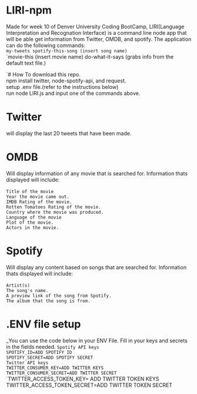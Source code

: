 # LIRI-npm
Made for week 10 of Denver University Coding BootCamp, LIRI(Language Interpretation and Recognation Interface) is a command line node app that will be able get information from Twitter, OMDB, and spotify. The application can do the following commands:
<br>
  `my-tweets
  spotify-this-song (insert song name)
`<br>
  `movie-this (insert movie name)
  do-what-it-says (grabs info from the default text file.)

`# How To
download this repo.<br>
npm install twitter, node-spotify-api, and request.<br>
setup .env file.(refer to the instructions below)<br>
run node LIRI.js and input one of the commands above.<br>

# Twitter
will display the last 20 tweets that have been made.

# OMDB
Will display information of any movie that is searched for. Information thats displayed will include:<br><br>
  `Title of the movie
`<br>
  `Year the movie came out.
`<br>
  `IMDB Rating of the movie.
`<br>
  `Rotten Tomatoes Rating of the movie.
`<br>
  `Country where the movie was produced.
`<br>
  `Language of the movie
`<br>
  `Plot of the movie. 
`<br>
  `Actors in the movie.
`<br>

# Spotify 
Will display any content based on songs that are searched for. Information thats displayed will include:<br><br>
  `Artist(s)
`<br>
  `The song's name.
`<br>
  `A preview link of the song from Spotify.
`<br>
  `The album that the song is from.
`<br>
 
# .ENV file setup
_You can use the code below in your ENV File. Fill in your keys and secrets in the fields needed.
 `Spotify API keys
`<br>
`SPOTIFY_ID=ADD SPOTIFY ID
`<br>
 `SPOTIFY_SECRET=ADD SPOTIFY SECRET
`<br>
 `Twitter API keys
`<br>
 `TWITTER_CONSUMER_KEY=ADD TWITTER KEYS
`<br>
 `TWITTER_CONSUMER_SECRET=ADD TWITTER SECRET
`<br>
 `TWITTER_ACCESS_TOKEN_KEY=	ADD TWITTER TOKEN KEYS
 TWITTER_ACCESS_TOKEN_SECRET=ADD TWITTER TOKEN SECRET
